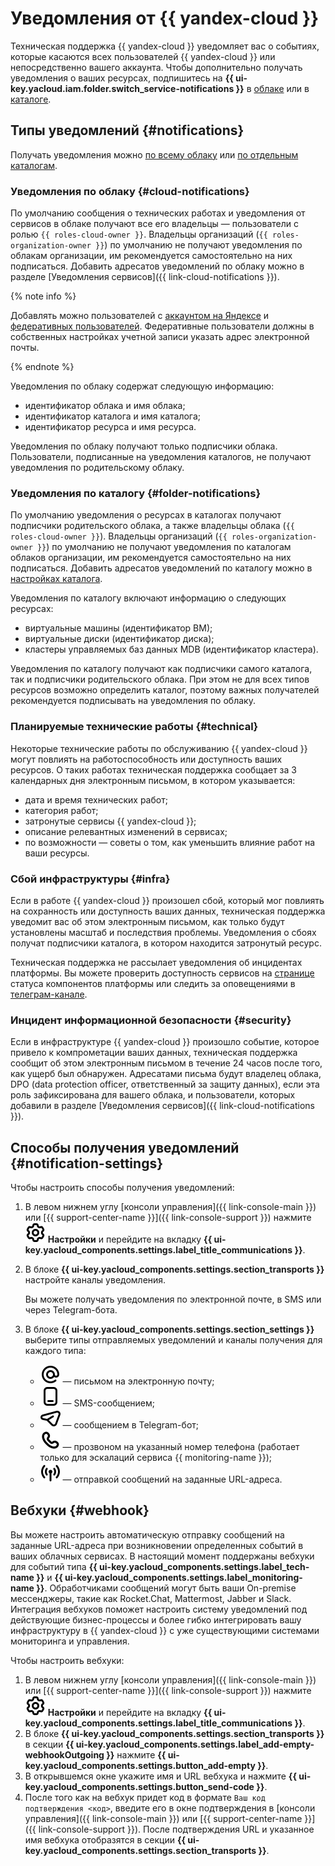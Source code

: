 # Уведомления от {{ yandex-cloud }}

Техническая поддержка {{ yandex-cloud }} уведомляет вас о событиях, которые касаются всех пользователей {{ yandex-cloud }} или непосредственно вашего аккаунта. Чтобы дополнительно получать уведомления о ваших ресурсах, подпишитесь на **{{ ui-key.yacloud.iam.folder.switch_service-notifications }}** в [облаке](../../resource-manager/operations/cloud/notify.md) или в [каталоге](../../resource-manager/operations/folder/notify.md).

## Типы уведомлений {#notifications}

Получать уведомления можно [по всему облаку](#cloud-notifications) или [по отдельным каталогам](#folder-notifications).

### Уведомления по облаку {#cloud-notifications}

По умолчанию сообщения о технических работах и уведомления от сервисов в облаке получают все его владельцы — пользователи с ролью `{{ roles-cloud-owner }}`. Владельцы организаций (`{{ roles-organization-owner }}`) по умолчанию не получают уведомления по облакам организации, им рекомендуется самостоятельно на них подписаться. Добавить адресатов уведомлений по облаку можно в разделе [Уведомления сервисов]({{ link-cloud-notifications }}).

{% note info %}

Добавлять можно пользователей с [аккаунтом на Яндексе](../../iam/concepts/users/accounts.md#passport) и [федеративных пользователей](../../iam/concepts/users/accounts.md#saml-federation). Федеративные пользователи должны в собственных настройках учетной записи указать адрес электронной почты.

{% endnote %}

Уведомления по облаку содержат следующую информацию:

* идентификатор облака и имя облака;
* идентификатор каталога и имя каталога;
* идентификатор ресурса и имя ресурса.

Уведомления по облаку получают только подписчики облака. Пользователи, подписанные на уведомления каталогов, не получают уведомления по родительскому облаку.

### Уведомления по каталогу {#folder-notifications}

По умолчанию уведомления о ресурсах в каталогах получают подписчики родительского облака, а также владельцы облака (`{{ roles-cloud-owner }}`). Владельцы организаций (`{{ roles-organization-owner }}`) по умолчанию не получают уведомления по каталогам облаков организации, им рекомендуется самостоятельно на них подписаться. Добавить адресатов уведомлений по каталогу можно в [настройках каталога](../../resource-manager/operations/folder/notify.md).

Уведомления по каталогу включают информацию о следующих ресурсах:

* виртуальные машины (идентификатор ВМ);
* виртуальные диски (идентификатор диска);
* кластеры управляемых баз данных MDB (идентификатор кластера).

Уведомления по каталогу получают как подписчики самого каталога, так и подписчики родительского облака. При этом не для всех типов ресурсов возможно определить каталог, поэтому важных получателей рекомендуется подписывать на уведомления по облаку.
  
### Планируемые технические работы {#technical}

Некоторые технические работы по обслуживанию {{ yandex-cloud }} могут повлиять на работоспособность или доступность ваших ресурсов. О таких работах техническая поддержка сообщает за 3 календарных дня электронным письмом, в котором указывается:

* дата и время технических работ;
* категория работ;
* затронутые сервисы {{ yandex-cloud }};
* описание релевантных изменений в сервисах;
* по возможности — советы о том, как уменьшить влияние работ на ваши ресурсы.

### Сбой инфраструктуры {#infra}

Если в работе {{ yandex-cloud }} произошел сбой, который мог повлиять на сохранность или доступность ваших данных, техническая поддержка уведомит вас об этом электронным письмом, как только будут установлены масштаб и последствия проблемы. Уведомления о сбоях получат подписчики каталога, в котором находится затронутый ресурс.

Техническая поддержка не рассылает уведомления об инцидентах платформы. Вы можете проверить доступность сервисов на [странице](https://status.cloud.yandex.ru/dashboard) статуса компонентов платформы или следить за оповещениями в [телеграм-канале](https://t.me/yandexcloudalerts).

### Инцидент информационной безопасности {#security}

Если в инфраструктуре {{ yandex-cloud }} произошло событие, которое привело к компрометации ваших данных, техническая поддержка сообщит об этом электронным письмом в течение 24 часов после того, как ущерб был обнаружен. Адресатами письма будут владелец облака, DPO (data protection officer, ответственный за защиту данных), если эта роль зафиксирована для вашего облака, и пользователи, которых добавили в разделе [Уведомления сервисов]({{ link-cloud-notifications }}).

## Способы получения уведомлений {#notification-settings}

Чтобы настроить способы получения уведомлений:

1. В левом нижнем углу [консоли управления]({{ link-console-main }}) или [{{ support-center-name }}]({{ link-console-support }}) нажмите ![image](../../_assets/console-icons/gear.svg) **Настройки** и перейдите на вкладку **{{ ui-key.yacloud_components.settings.label_title_communications }}**.
1. В блоке **{{ ui-key.yacloud_components.settings.section_transports }}** настройте каналы уведомления.

    Вы можете получать уведомления по электронной почте, в SMS или через Telegram-бота.
1. В блоке **{{ ui-key.yacloud_components.settings.section_settings }}** выберите типы отправляемых уведомлений и каналы получения для каждого типа:
    * ![image](../../_assets/console-icons/at.svg) — письмом на электронную почту;
    * ![image](../../_assets/console-icons/smartphone.svg) — SMS-сообщением;
    * ![image](../../_assets/console-icons/logo-telegram.svg) — сообщением в Telegram-бот;
    * ![image](../../_assets/console-icons/handset.svg) — прозвоном на указанный номер телефона (работает только для эскалаций сервиса {{ monitoring-name }});
    * ![image](../../_assets/console-icons/antenna-signal.svg) — отправкой сообщений на заданные URL-адреса.

## Вебхуки {#webhook}

Вы можете настроить автоматическую отправку сообщений на заданные URL-адреса при возникновении определенных событий в ваших облачных сервисах. В настоящий момент поддержаны вебхуки для событий типа **{{ ui-key.yacloud_components.settings.label_tech-name }}** и **{{ ui-key.yacloud_components.settings.label_monitoring-name }}**. Обработчиками сообщений могут быть ваши On-premise мессенджеры, такие как Rocket.Chat, Mattermost, Jabber и Slack. Интеграция вебхуков поможет настроить систему уведомлений под действующие бизнес-процессы и более гибко интегрировать вашу инфраструктуру в {{ yandex-cloud }} с уже существующими системами мониторинга и управления.

Чтобы настроить вебхуки:

1. В левом нижнем углу [консоли управления]({{ link-console-main }}) или [{{ support-center-name }}]({{ link-console-support }}) нажмите ![image](../../_assets/console-icons/gear.svg) **Настройки** и перейдите на вкладку **{{ ui-key.yacloud_components.settings.label_title_communications }}**.
1. В блоке **{{ ui-key.yacloud_components.settings.section_transports }}** в секции **{{ ui-key.yacloud_components.settings.label_add-empty-webhookOutgoing }}** нажмите **{{ ui-key.yacloud_components.settings.button_add-empty }}**.
1. В открывшемся окне укажите имя и URL вебхука и нажмите **{{ ui-key.yacloud_components.settings.button_send-code }}**.
1. После того как на вебхук придет код в формате `Ваш код подтверждения <код>`, введите его в окне подтверждения в [консоли управления]({{ link-console-main }}) или [{{ support-center-name }}]({{ link-console-support }}). 
После подтверждения URL и указанное имя вебхука отобразятся в секции **{{ ui-key.yacloud_components.settings.section_transports }}**.
